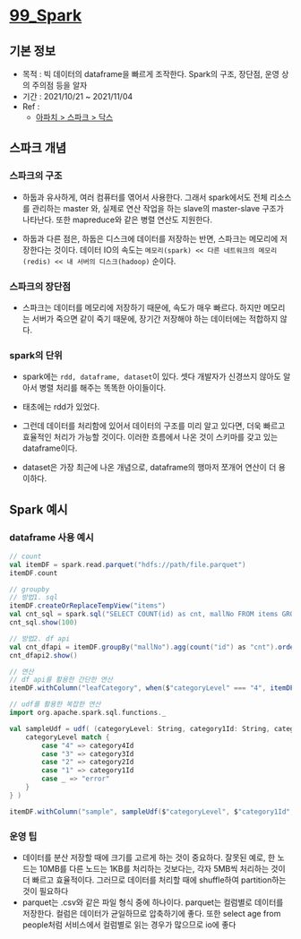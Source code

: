 # [99_Spark](./99_Spark)

## 기본 정보

- 목적 : 빅 데이터의 dataframe을 빠르게 조작한다. Spark의 구조, 장단점, 운영 상의 주의점 등을 알자
- 기간 : 2021/10/21 ~ 2021/11/04
- Ref : 
  - [아파치 > 스파크 > 닥스](https://spark.apache.org/docs/2.3.1/api/scala/index.html#org.apache.spark.sql.Dataset)

## 스파크 개념

### 스파크의 구조

- 하둡과 유사하게, 여러 컴퓨터를 엮어서 사용한다. 그래서 spark에서도 전체 리소스를 관리하는 master 와, 실제로 연산 작업을 하는 slave의 master-slave 구조가 나타난다. 또한 mapreduce와 같은 병렬 연산도 지원한다.

- 하둡과 다른 점은, 하둡은 디스크에 데이터를 저장하는 반면, 스파크는 메모리에 저장한다는 것이다. 데이터 IO의 속도는 `메모리(spark) << 다른 네트워크의 메모리(redis) << 내 서버의 디스크(hadoop)` 순이다.

  

### 스파크의 장단점

- 스파크는 데이터를 메모리에 저장하기 때문에, 속도가 매우 빠르다. 하지만 메모리는 서버가 죽으면 같이 죽기 때문에, 장기간 저장해야 하는 데이터에는 적합하지 않다.

  

### spark의 단위

- spark에는 `rdd, dataframe, dataset`이 있다. 셋다 개발자가 신경쓰지 않아도 알아서 병렬 처리를 해주는 똑똑한 아이들이다.

- 태초에는 rdd가 있었다.

- 그런데 데이터를 처리함에 있어서 데이터의 구조를 미리 알고 있다면, 더욱 빠르고 효율적인 처리가 가능할 것이다. 이러한 흐름에서 나온 것이 스키마를 갖고 있는 dataframe이다.

- dataset은 가장 최근에 나온 개념으로, dataframe의 행마저 쪼개어 연산이 더 용이하다.

  

## Spark 예시

### dataframe 사용 예시

```scala
// count
val itemDF = spark.read.parquet("hdfs://path/file.parquet")
itemDF.count

// groupby
// 방법1. sql
itemDF.createOrReplaceTempView("items")
val cnt_sql = spark.sql("SELECT COUNT(id) as cnt, mallNo FROM items GROUP BY mallNo ORDER BY cnt DESC LIMIT 100")
cnt_sql.show(100)

// 방법2. df api
val cnt_dfapi = itemDF.groupBy("mallNo").agg(count("id") as "cnt").orderBy(desc("cnt")).limit(100)
cnt_dfapi2.show()

// 연산
// df api를 활용한 간단한 연산
itemDF.withColumn("leafCategory", when($"categoryLevel" === "4", itemDF("category4Id")).otherwise(itemDF("category3Id"))).show()

// udf를 활용한 복잡한 연산
import org.apache.spark.sql.functions._

val sampleUdf = udf( (categoryLevel: String, category1Id: String, category2Id: String, category3Id: String, category4Id: String ) => {
    categoryLevel match {
        case "4" => category4Id
        case "3" => category3Id
        case "2" => category2Id
        case "1" => category1Id
        case _ => "error"
    }
} )

itemDF.withColumn("sample", sampleUdf($"categoryLevel", $"category1Id", $"category2Id", $"category3Id", $"category4Id"))
```



### 운영 팁

- 데이터를 분산 저장할 때에 크기를 고르게 하는 것이 중요하다. 잘못된 예로, 한 노드는 10MB를 다른 노드는 1KB를 처리하는 것보다는, 각자 5MB씩 처리하는 것이 더 빠르고 효율적이다. 그러므로 데이터를 처리할 때에 shuffle하여 partition하는 것이 필요하다
- parquet는 .csv와 같은 파일 형식 중에 하나이다. parquet는 컬럼별로 데이터를 저장한다. 컬럼은 데이터가 균일하므로 압축하기에 좋다. 또한 select age from people처럼 서비스에서 컬럼별로 읽는 경우가 많으므로 io에 좋다

